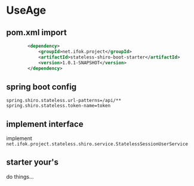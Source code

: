 # UseAge

## pom.xml import
```xml
        <dependency>
            <groupId>net.ifok.project</groupId>
            <artifactId>stateless-shiro-boot-starter</artifactId>
            <version>1.0.1-SNAPSHOT</version>
        </dependency>
```

## spring boot config

```properties
spring.shiro.stateless.url-patterns=/api/**
spring.shiro.stateless.token-name=token
```

## implement interface 
implement 
`net.ifok.project.stateless.shiro.service.StatelessSessionUserService`

## starter your's 
do things...